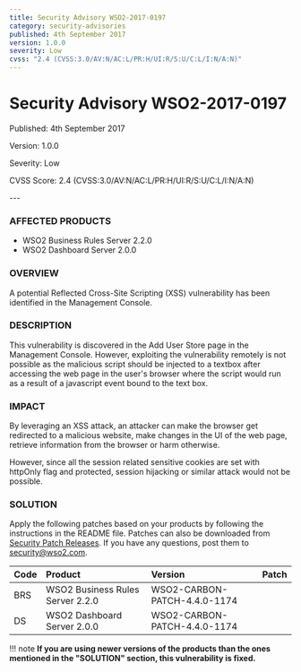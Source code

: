 ```yaml
---
title: Security Advisory WSO2-2017-0197
category: security-advisories
published: 4th September 2017
version: 1.0.0
severity: Low
cvss: "2.4 (CVSS:3.0/AV:N/AC:L/PR:H/UI:R/S:U/C:L/I:N/A:N)"
---
```


# Security Advisory WSO2-2017-0197

<p class="doc-version">Published: 4th September 2017</p>
<p class="doc-version">Version: 1.0.0</p>
<p class="doc-version">Severity: Low</p>
<p class="doc-version">CVSS Score: 2.4 (CVSS:3.0/AV:N/AC:L/PR:H/UI:R/S:U/C:L/I:N/A:N)</p>
---

### AFFECTED PRODUCTS
* WSO2 Business Rules Server 2.2.0
* WSO2 Dashboard Server 2.0.0


### OVERVIEW
A potential Reflected Cross-Site Scripting (XSS) vulnerability has been identified in the Management Console.


### DESCRIPTION
This vulnerability is discovered in the Add User Store page in the Management Console. However, exploiting the vulnerability remotely is not possible as the malicious script should be injected to a textbox after accessing the web page in the user's browser where the script would run as a result of a javascript event bound to the text box.


### IMPACT
By leveraging an XSS attack, an attacker can make the browser get redirected to a malicious website, make changes in the UI of the web page, retrieve information from the browser or harm otherwise.

However, since all the session related sensitive cookies are set with httpOnly flag and protected, session hijacking or similar attack would not be possible.


### SOLUTION
Apply the following patches based on your products by following the instructions in the README file. Patches can also be downloaded from [Security Patch Releases](http://wso2.com/security-patch-releases/). If you have any questions, post them to <security@wso2.com>.


| **Code** | **Product**          | **Version** | **Patch**                    |
| :--- | :------ | :------ | :---- |
| BRS | WSO2 Business Rules Server 2.2.0 | WSO2-CARBON-PATCH-4.4.0-1174 |
| DS | WSO2 Dashboard Server 2.0.0 | WSO2-CARBON-PATCH-4.4.0-1174 |


!!! note
    **If you are using newer versions of the products than the ones mentioned in the "SOLUTION" section, this vulnerability is fixed.**
